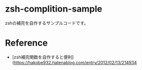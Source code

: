 # zsh-complition-sample
zshの補完を自作するサンプルコードです。

# Reference
- [zsh補完関数を自作すると便利](https://hakobe932.hatenablog.com/entry/2012/02/13/214934
